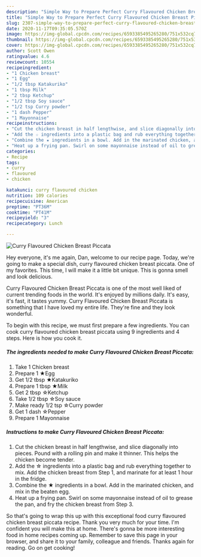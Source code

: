 ```yaml
---
description: "Simple Way to Prepare Perfect Curry Flavoured Chicken Breast Piccata"
title: "Simple Way to Prepare Perfect Curry Flavoured Chicken Breast Piccata"
slug: 2307-simple-way-to-prepare-perfect-curry-flavoured-chicken-breast-piccata
date: 2020-11-17T09:35:05.570Z
image: https://img-global.cpcdn.com/recipes/6593385495265280/751x532cq70/curry-flavoured-chicken-breast-piccata-recipe-main-photo.jpg
thumbnail: https://img-global.cpcdn.com/recipes/6593385495265280/751x532cq70/curry-flavoured-chicken-breast-piccata-recipe-main-photo.jpg
cover: https://img-global.cpcdn.com/recipes/6593385495265280/751x532cq70/curry-flavoured-chicken-breast-piccata-recipe-main-photo.jpg
author: Scott Owen
ratingvalue: 4.6
reviewcount: 10554
recipeingredient:
- "1 Chicken breast"
- "1 Egg"
- "1/2 tbsp Katakuriko"
- "1 tbsp Milk"
- "2 tbsp Ketchup"
- "1/2 tbsp Soy sauce"
- "1/2 tsp Curry powder"
- "1 dash Pepper"
- "1 Mayonnaise"
recipeinstructions:
- "Cut the chicken breast in half lengthwise, and slice diagonally into pieces. Pound with a rolling pin and make it thinner. This helps the chicken become tender."
- "Add the ☆ ingredients into a plastic bag and rub everything together to mix. Add the chicken breast from Step 1, and marinate for at least 1 hour in the fridge."
- "Combine the ★ ingredients in a bowl. Add in the marinated chicken, and mix in the beaten egg."
- "Heat up a frying pan. Swirl on some mayonnaise instead of oil to grease the pan, and fry the chicken breast from Step 3."
categories:
- Recipe
tags:
- curry
- flavoured
- chicken

katakunci: curry flavoured chicken 
nutrition: 109 calories
recipecuisine: American
preptime: "PT36M"
cooktime: "PT41M"
recipeyield: "3"
recipecategory: Lunch

---
```



![Curry Flavoured Chicken Breast Piccata](https://img-global.cpcdn.com/recipes/6593385495265280/751x532cq70/curry-flavoured-chicken-breast-piccata-recipe-main-photo.jpg)

Hey everyone, it's me again, Dan, welcome to our recipe page. Today, we're going to make a special dish, curry flavoured chicken breast piccata. One of my favorites. This time, I will make it a little bit unique. This is gonna smell and look delicious.



Curry Flavoured Chicken Breast Piccata is one of the most well liked of current trending foods in the world. It's enjoyed by millions daily. It's easy, it's fast, it tastes yummy. Curry Flavoured Chicken Breast Piccata is something that I have loved my entire life. They're fine and they look wonderful.


To begin with this recipe, we must first prepare a few ingredients. You can cook curry flavoured chicken breast piccata using 9 ingredients and 4 steps. Here is how you cook it.

<!--inarticleads1-->

##### The ingredients needed to make Curry Flavoured Chicken Breast Piccata:

1. Take 1 Chicken breast
1. Prepare 1 ★Egg
1. Get 1/2 tbsp ★Katakuriko
1. Prepare 1 tbsp ★Milk
1. Get 2 tbsp ☆Ketchup
1. Take 1/2 tbsp ☆Soy sauce
1. Make ready 1/2 tsp ☆Curry powder
1. Get 1 dash ☆Pepper
1. Prepare 1 Mayonnaise




<!--inarticleads2-->

##### Instructions to make Curry Flavoured Chicken Breast Piccata:

1. Cut the chicken breast in half lengthwise, and slice diagonally into pieces. Pound with a rolling pin and make it thinner. This helps the chicken become tender.
1. Add the ☆ ingredients into a plastic bag and rub everything together to mix. Add the chicken breast from Step 1, and marinate for at least 1 hour in the fridge.
1. Combine the ★ ingredients in a bowl. Add in the marinated chicken, and mix in the beaten egg.
1. Heat up a frying pan. Swirl on some mayonnaise instead of oil to grease the pan, and fry the chicken breast from Step 3.




So that's going to wrap this up with this exceptional food curry flavoured chicken breast piccata recipe. Thank you very much for your time. I'm confident you will make this at home. There's gonna be more interesting food in home recipes coming up. Remember to save this page in your browser, and share it to your family, colleague and friends. Thanks again for reading. Go on get cooking!
